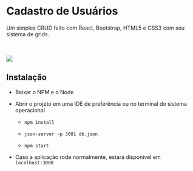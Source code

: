 # Cadastro de Usuários

<p>Um simples CRUD feito com React, Bootstrap, HTML5 e CSS3 com seu sistema de grids.</p>
</br></br>
<img src=//>

## Instalação

* Baixar o NPM e o Node

* Abrir o projeto em uma IDE de preferência ou no terminal do sistema operacional

  * `npm install`

  * `json-server -p 3001 db.json`

  * `npm start`
  
* Caso a aplicação rode normalmente, estará disponível em `localhost:3000`

